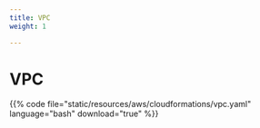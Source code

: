 ```yaml
---
title: VPC
weight: 1

---
```


# VPC

{{% code file="static/resources/aws/cloudformations/vpc.yaml" language="bash" download="true" %}}
